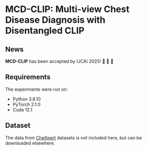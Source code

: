 # MCD-CLIP: Multi-view Chest Disease Diagnosis with Disentangled CLIP
## News
**MCD-CLIP** has been accepted by IJCAI 2025! :star2: :star2: :star2: 
## Requirements
The experiments were run on:
- Python 3.8.10 
- PyTorch 2.1.0
- Cuda 12.1
## Dataset
The data from [CheXpert](https://stanfordmlgroup.github.io/competitions/chexpert/) datasets is not included here, but can be downloaded elsewhere.
